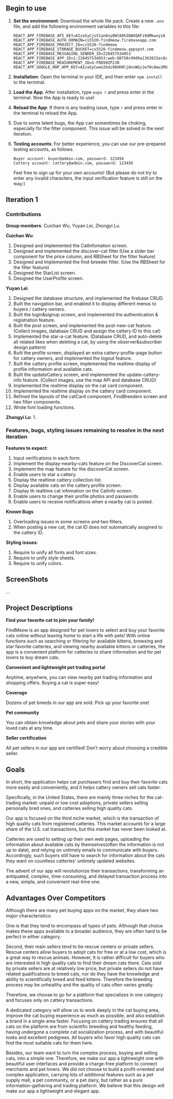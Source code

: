 ## Begin to use
1. **Set the environment**: Download the whole file pack. Create a new `.env` file, and add the following environment variables to this file:
   ```
   REACT_APP_FIREBASE_API_KEY=AIzaSyCjsV1an6ny8Wl80hZ8WXQAFi9dMkwxyi8
   REACT_APP_FIREBASE_AUTH_DOMAIN=cs5520-findmeow.firebaseapp.com
   REACT_APP_FIREBASE_PROJECT_ID=cs5520-findmeow
   REACT_APP_FIREBASE_STORAGE_BUCKET=cs5520-findmeow.appspot.com
   REACT_APP_FIREBASE_MESSAGING_SENDER_ID=228457534053
   REACT_APP_FIREBASE_APP_ID=1:228457534053:web:80750c99d9a1363832ec8c
   REACT_APP_FIREBASE_MEASUREMENT_ID=G-FRD99ZP2JN
   REACT_APP_GOOGLE_MAP_APP_KEY=AIzaSyCwee2kdz90UKNlj8nnWGzJw70cAmu1MUo
   ```
   
2. **Installation**: Open the terminal in your IDE, and then enter `npm install` to the terminal.
3. **Load the App**: After installation, type `expo r` and press enter in the terminal. Now the App is ready to use!
4. **Reload the App**: If there is any loading issue, type `r` and press enter in the terminal to reload the App.
5. Due to some latent bugs, the App can somentimes be choking, especially for the filter component. This issue will be solved in the next iteration.
6. **Testing accounts**: For better experience, you can use our pre-prepared testing accounts, as follows. 
   ```
   Buyer account: buyer@admin.com, password: 123456
   Cattery account: cattery@admin.com, password: 123456
   ```
   Feel free to sign up for your own accounts! (But please do not try to enter any invalid characters, the input verification feature is still on the way:) 

## Iteration 1

### Contributions
**Group members**:
Cuichan Wu, Yuyan Lei, Zhongyi Lu.

**Cuichan Wu**:
1. Designed and implemented the CatInfomation screen.
2. Designed and implemented the discover-cat filter.(Use a slider bar component for the price column, and RBSheet for the filter feature)
3. Designed and implemented the find-breeder filter. (Use the RBSheet for the filter feature)
4. Designed the StarList screen.
5. Designed the UserProfile screen.

**Yuyan Lei**:
1. Designed the database structure, and implemented the firebase CRUD.
2. Built the navigation bar, and enabled it to display different menus to buyers / cattery owners. 
3. Built the login&signup screen, and implemented the authentication & registration feature.
4. Built the post screen, and implemented the post-new-cat feature. (Collect images, database CRUD and assign the cattery ID to this cat)
5. Implemented the star-a-cat feature. (Database CRUD, and auto-delete all related likes when deleting a cat, by using the observer&subscriber design pattern)
6. Built the profile screen, displayed an extra cattery-profile-page button for cattery owners, and implemented the logout feature.
7. Built the cattery profile screen, implemented the realtime display of profile information and available cats.
8. Built the updateCattery screen, and implemented the update-cattery-info feature. (Collect images, use the map API and database CRUD)
9. Implemented the realtime display on the cat card component. 
10. Implemented the realtime display on the cattery card component. 
11. Refined the layouts of the catCard component, FindBreeders screen and two filter components.
12. Wrote font loading functions.  

**Zhongyi Lu**:
1.


### Features, bugs, styling issues remaining to resolve in the next iteration

**Features to expect**:
1. Input verifications in each form.
2. Implement the display-nearby-cats feature on the DiscoverCat screen.
3. Implement the map feature for the discoverCat screen. 
4. Enable users to star a cattery.
5. Display the realtime cattery collection list.
6. Display available cats on the cattery profile screen.
7. Display th realtime cat infomation on the CatInfo screen.
9. Enable users to change their profile photos and passwords
10. Enable users to receive notifications when a nearby cat is posted. 

**Known Bugs**
1. Overloading issues in some screens and two filters.
2. When posting a new cat, the cat ID does not sutomatically assgined to the cattery ID.

**Styling issues**:
1. Require to unify all fonts and font sizes.
2. Require to unify style sheets.
3. Require to unify colors.

## ScreenShots
...

## Project Descriptions

**Find your favorite cat to join your family!**

FindMeow is an app designed for pet lovers to select and buy your favorite cats online without leaving home to start a life with pets! With online functions such as searching or filtering for available kittens, browsing and star favorite catteries, and viewing nearby available kittens or catteries, the app is a convenient platform for catteries to share information and for pet lovers to buy dream cats.
 

**Convenient and lightweight pet trading portal**

 Anytime, anywhere, you can view nearby pet trading information and shopping offers. Buying a cat is super easy!
 
**Coverage**

 Dozens of pet breeds in our app are sold. Pick up your favorite one!
 
**Pet community**

 You can obtain knowledge about pets and share your stories with your loved cats at any time.
 
**Seller certification**

 All pet sellers in our app are certified! Don’t worry about choosing a credible seller.
 


## Goals
In short, the application helps cat purchasers find and buy their favorite cats more easily and conveniently, and it helps cattery owners sell cats faster.

Specifically, in the United States, there are mainly three niches for the cat-trading market: unpaid or low cost adoptions, private sellers selling personally bred ones, and catteries selling high quality cats.

Our app is focused on the third niche market, which is the transaction of high quality cats from registered catteries. This market accounts for a large share of the U.S. cat transactions, but this market has never been looked at. 

Catteries are used to setting up their own web pages, uploading the information about available cats by themselves(often the information is not up to date), and relying on untimely emails to communicate with buyers. Accordingly, such buyers still have to search for information about the cats they want on countless catteries' untimely updated websites. 

The advent of our app will revolutionize their transactions, transforming an antiquated, complex, time-consuming, and delayed transaction process into a new, simple, and convenient real-time one.

## Advantages Over Competitors
Although there are many pet buying apps on the market, they share two major characteristics:

One is that they tend to encompass all types of pets. Although that choice makes these apps available to a broader audience, they are often hard to be perfect in either category.

Second, their main sellers tend to be rescue centers or private sellers. Rescue centers allow buyers to adopt cats for free or at a low cost, which is a great way to rescue animals. However, It is rather difficult for buyers who are interested in high quality cats to find their dream cats there. Cats sold by private sellers are at relatively low price, but private sellers do not have related qualifications to breed cats, nor do they have the knowledge and ability to scientifically breed and feed kittens. Therefore the breeding process may be unhealthy and the quality of cats often varies greatly.

Therefore, we choose to go for a platform that specializes in one category and focuses only on cattery transactions.

A dedicated category will allow us to work deeply in the cat buying area, improve the cat buying experience as much as possible, and also establish a brand in a single area faster. Focusing on cattery trading ensures that all cats on the platform are from scientific breeding and healthy feeding, having undergone a complete cat socialization process, and with beautiful looks and excellent pedigrees. All buyers who favor high quality cats can find the most suitable cats for them here.

Besides, our team want to turn the complex process, buying and selling cats, into a simple one. Therefore, we make our app a lightweight one with beautiful user interfaces and provide a charge-free platform to connect merchants and pet lovers. We did not choose to build a profit-oriented and complex application, carrying lots of additional features such as a pet supply mall, a pet community, or a pet dairy, but rather as a pure information-gathering and trading platform. We believe that this design will make our app a lightweight and elegant app. 

